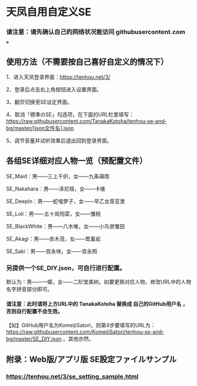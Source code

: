# 天凤自用自定义SE

### 请注意：请先确认自己的网络状况能访问 githubusercontent.com 。

## 使用方法（不需要按自己喜好自定义的情况下）

1、进入天凤登录界面：https://tenhou.net/3/

2、登录后点击右上角按钮进入设置界面。

3、翻页切换至SE设定界面。

4、取消「標準のSE」勾选项，在下面的URL栏里填写：https://raw.githubusercontent.com/TanakaKotoha/tenhou-se-and-bg/master/[json文件名].json 

5、调节音量并试听效果后退出回到登录界面。


## 各组SE详细对应人物一览（预配置文件）

SE_Maid：男——三上千织，女——九条璃雨

SE_Nakahara：男——泽尼娅，女——卡维

SE_DeepIn：男——蛇喰梦子，女——早乙女芽亚里

SE_Loli：男——五十岚阳菜，女——雏桃

SE_BlackWhite：男——八木唯，女——小鸟游雏田

SE_Akagi：男——赤木茂，女——鹫巢岩

SE_Saki：男——宫永咲，女——宫永照


### 另提供一个SE_DIY.json，可自行进行配置。

默认为：男——一姬，女——二阶堂美树。如要更换对应人物，修改URL中的人物名字拼音部分即可。

#### 请注意：此时请将上方URL中的 TanakaKotoha 替换成 自己的GitHub用户名 ，否则自行配置不会生效。

【如】GitHub用户名为KomeijiSatori，则第4步要填写的URL为：https://raw.githubusercontent.com/KomeijiSatori/tenhou-se-and-bg/master/SE_DIY.json 。其他亦然。


## 附录：Web版/アプリ版 SE設定ファイルサンプル

### https://tenhou.net/3/se_setting_sample.html
